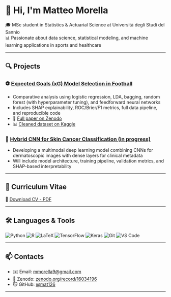 # 👋 Hi, I'm Matteo Morella
🎓 MSc student in Statistics & Actuarial Science at Università degli Studi del Sannio  
📊 Passionate about data science, statistical modeling, and machine learning applications in sports and healthcare

---

## 🔍 Projects

### ⚽ [Expected Goals (xG) Model Selection in Football](https://github.com/mat126/Expected-Goals-xG-model-in-Football)
- Comparative analysis using logistic regression, LDA, bagging, random forest (with hyperparameter tuning), and feedforward neural networks
- Includes SHAP explainability, ROC/Brier/F1 metrics, full data pipeline, and reproducible code
- 📘 [Full paper on Zenodo](https://doi.org/10.5281/zenodo.16034196)  
- 📊 [Cleaned dataset on Kaggle](https://www.kaggle.com/datasets/mat126/shots-dataset-for-footballsoccer)

### 🧬 [Hybrid CNN for Skin Cancer Classification (in progress)](https://github.com/mat126/skin-cancer-detection) 
- Developing a multimodal deep learning model combining CNNs for dermatoscopic images with dense layers for clinical metadata
- Will include model architecture, training pipeline, validation metrics, and SHAP-based interpretability

---

## 📄 Curriculum Vitae

📎 [Download CV - PDF]([Cv_Matte_Morella.pdf](https://github.com/mat126/mat126/blob/main/Cv_Matte_Morella.pdf))

---

## 🛠️ Languages & Tools

![Python](https://img.shields.io/badge/Python-3776AB?style=flat-square&logo=python&logoColor=white)
![R](https://img.shields.io/badge/R-276DC3?style=flat-square&logo=r&logoColor=white)
![LaTeX](https://img.shields.io/badge/LaTeX-47A141?style=flat-square&logo=latex&logoColor=white)
![TensorFlow](https://img.shields.io/badge/TensorFlow-FF6F00?style=flat-square&logo=tensorflow&logoColor=white)
![Keras](https://img.shields.io/badge/Keras-D00000?style=flat-square&logo=keras&logoColor=white)
![Git](https://img.shields.io/badge/Git-F05032?style=flat-square&logo=git&logoColor=white)
![VS Code](https://img.shields.io/badge/VS_Code-007ACC?style=flat-square&logo=visual-studio-code&logoColor=white)

---

## 📫 Contacts

- ✉️ Email: [mmorella9@gmail.com](mailto:mmorella9@gmail.com)  
- 🧠 Zenodo: [zenodo.org/record/16034196](https://zenodo.org/record/16034196)  
- 🐱 GitHub: [@mat126](https://github.com/mat126)

---

